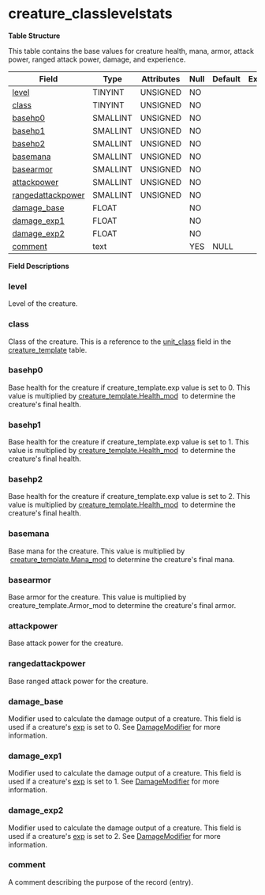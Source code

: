 # creature\_classlevelstats

**Table Structure**

This table contains the base values for creature health, mana, armor, attack power, ranged attack power, damage, and experience.

| Field                  | Type     | Attributes | Null | Default | Extra | Comment |
| ---------------------- | -------- | ---------- | ---- | ------- | ----- | ------- |
| [level][1]             | TINYINT  | UNSIGNED   | NO   |         |       |         |
| [class][2]             | TINYINT  | UNSIGNED   | NO   |         |       |         |
| [basehp0][3]           | SMALLINT | UNSIGNED   | NO   |         |       |         |
| [basehp1][4]           | SMALLINT | UNSIGNED   | NO   |         |       |         |
| [basehp2][5]           | SMALLINT | UNSIGNED   | NO   |         |       |         |
| [basemana][6]          | SMALLINT | UNSIGNED   | NO   |         |       |         |
| [basearmor][7]         | SMALLINT | UNSIGNED   | NO   |         |       |         |
| [attackpower][8]       | SMALLINT | UNSIGNED   | NO   |         |       |         |
| [rangedattackpower][9] | SMALLINT | UNSIGNED   | NO   |         |       |         |
| [damage_base][10]      | FLOAT    |            | NO   |         |       |         |
| [damage_exp1][11]      | FLOAT    |            | NO   |         |       |         |
| [damage_exp2][12]      | FLOAT    |            | NO   |         |       |         |
| [comment][13]          | text     |            | YES  | NULL    |       |         |

[1]: #level
[2]: #class
[3]: #basehp0
[4]: #basehp1
[5]: #basehp2
[6]: #basemana
[7]: #basearmor
[8]: #attackpower
[9]: #rangedattackpower
[10]: #damage_base
[11]: #damage_exp1
[12]: #damage_exp2
[13]: #comment

**Field Descriptions**

### level

Level of the creature.

### class

Class of the creature. This is a reference to the [unit\_class](creature_template#creature_template-unit_class) field in the [creature\_template](creature_template) table.

### basehp0

Base health for the creature if creature\_template.exp value is set to 0. This value is multiplied by [creature\_template.Health\_mod](creature_template#health_mod)  to determine the creature's final health.

### basehp1

Base health for the creature if creature\_template.exp value is set to 1. This value is multiplied by [creature\_template.Health\_mod](creature_template#health_mod)  to determine the creature's final health.

### basehp2

Base health for the creature if creature\_template.exp value is set to 2. This value is multiplied by [creature\_template.Health\_mod](creature_template#health_mod)  to determine the creature's final health.

### basemana

Base mana for the creature. This value is multiplied by  [creature\_template.Mana\_mod](creature_template#mana_mod) to determine the creature's final mana.

### basearmor

Base armor for the creature. This value is multiplied by creature\_template.Armor\_mod to determine the creature's final armor.

### attackpower

Base attack power for the creature.

### rangedattackpower

Base ranged attack power for the creature.

### damage\_base

Modifier used to calculate the damage output of a creature. This field is used if a creature's [exp](creature_template#exp) is set to 0. See [DamageModifier](creature_template#damagemodifier) for more information.

### damage\_exp1

Modifier used to calculate the damage output of a creature. This field is used if a creature's [exp](creature_template#exp) is set to 1. See [DamageModifier](creature_template#damagemodifier) for more information.

### damage\_exp2

Modifier used to calculate the damage output of a creature. This field is used if a creature's [exp](creature_template#exp) is set to 2. See [DamageModifier](creature_template#damagemodifier) for more information.

### comment

A comment describing the purpose of the record (entry).
